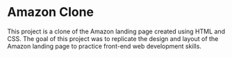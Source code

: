 # Amazon Clone

This project is a clone of the Amazon landing page created using HTML and CSS. The goal of this project was to replicate the design and layout of the Amazon landing page to practice front-end web development skills.
